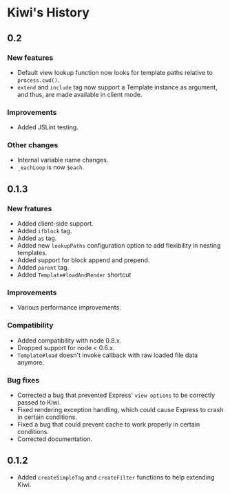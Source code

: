 # Kiwi's History

## 0.2

### New features

* Default view lookup function now looks for template paths relative to `process.cwd()`.
* `extend` and `include` tag now support a Template instance as argument, and thus, are made available in client mode.

### Improvements

* Added JSLint testing.

### Other changes

* Internal variable name changes.
* `_eachLoop` is now `$each`.

## 0.1.3

### New fratures

* Added client-side support.
* Added `ifblock` tag.
* Added `as` tag.
* Added new `lookupPaths` configuration option to add flexibility in nesting templates.
* Added support for block append and prepend.
* Added `parent` tag.
* Added `Template#loadAndRender` shortcut

### Improvements

* Various performance improvements.

### Compatibility

* Added compatibility with node 0.8.x.
* Dropped support for node < 0.6.x.
* `Template#load` doesn't invoke callback with raw loaded file data anymore.

### Bug fixes

* Corrected a bug that prevented Express' `view options` to be correctly passed to Kiwi.
* Fixed rendering exception handling, which could cause Express to crash in certain conditions.
* Fixed a bug that could prevent cache to work properly in certain conditions.
* Corrected documentation.


## 0.1.2

* Added `createSimpleTag` and `createFilter` functions to help extending Kiwi.